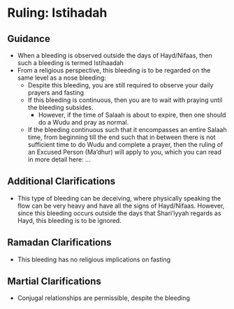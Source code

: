 # Ruling: Istihadah

## Guidance

- When a bleeding is observed outside the days of Hayd/Nifaas, then such a bleeding is termed Istihaadah
- From a religious perspective, this bleeding is to be regarded on the same level as a nose bleeding:
  - Despite this bleeding, you are still required to observe your daily prayers and fasting
  - If this bleeding is continuous, then you are to wait with praying until the bleeding subsides.
    - However, if the time of Salaah is about to expire, then one should do a Wudu and pray as normal.
  - If the bleeding continuous such that it encompasses an entire Salaah time, from beginning till the end such that in between there is not sufficient time to do Wudu and complete a prayer, then the ruling of an Excused Person (Ma’dhur) will apply to you, which you can read in more detail here: ...

## Additional Clarifications

- This type of bleeding can be deceiving, where physically speaking the flow can be very heavy and have all the signs of Hayd/Nifaas. However, since this bleeding occurs outside the days that Shari’iyyah regards as Hayd, this bleeding is to be ignored.

## Ramadan Clarifications

- This bleeding has no religious implications on fasting

## Martial Clarifications

- Conjugal relationships are permissible, despite the bleeding
